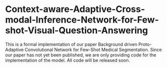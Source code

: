 # Context-aware-Adaptive-Cross-modal-Inference-Network-for-Few-shot-Visual-Question-Answering
This is a formal implementation of our paper Background driven Proto-Adaptive Convolutional Network for Few-Shot Medical Segmentation. Since our paper has not yet been published, we are only providing code for the implementation of the model. All code will be released soon.
